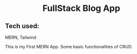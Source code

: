 <h1 align="center">FullStack Blog App</h1>

## Tech used:

MERN, Tailwind

This is my First MERN App. Some basic functionalities of CRUD.
